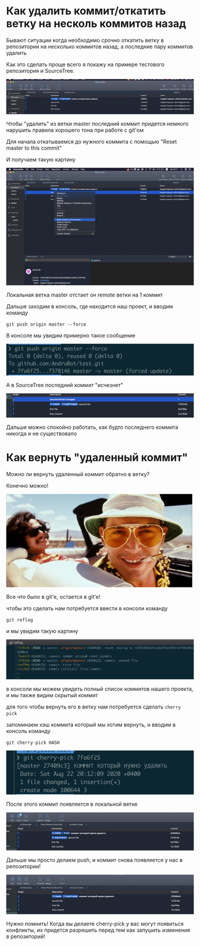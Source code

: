 # Как удалить коммит/откатить ветку на несколь коммитов назад

Бывают ситуации когда необходимо срочно откатить ветку в репозитории на несколько коммитов назад, а последние пару коммитов удалить

Как это сделать проще всего я покажу на примере тестового репозитория и SourceTree.

![commits_1](https://raw.githubusercontent.com/AndruBot/notes/master/1.png)

Чтобы "удалить" из ветки master последний коммит придется немного нарушить правила хорошего тона при работе с git'ом

Для начала откатываемся до нужного коммита с помощью "Reset master to this commit"

И получаем такую картину

![commits_2](https://raw.githubusercontent.com/AndruBot/notes/master/2.png)

Локальная ветка master отстает он remote ветки на 1 коммит

Дальше заходим в консоль, где находится наш проект, и вводим команду

```console
git push origin master --force
```

В консоле мы увидим примерно такое сообщение

![commits_3](https://raw.githubusercontent.com/AndruBot/notes/master/3.png)

А в SourceTree последний коммит "исчезнет"

![commits_4](https://raw.githubusercontent.com/AndruBot/notes/master/10.png)

Дальше можно спокойно работать, как будто последнего коммита никогда и не существовало

# Как вернуть "удаленный коммит"

Можно ли вернуть удаленный коммит обратно в ветку? 

Конечно можно!

![commits_4](https://raw.githubusercontent.com/AndruBot/notes/master/11.png)

Все что было в git'e, остается в git'e!

чтобы это сделать нам потребуется ввести в консоли команду

```console
git reflog
```

и мы увидим такую картину

![commits_4](https://raw.githubusercontent.com/AndruBot/notes/master/16.png)

в консоли мы можем увидеть полный список коммитов нашего проекта, и мы также видим скрытый коммит

для того чтобы вернуть его в ветку нам потребуется сделать ```cherry pick```

запоминаем хэш коммита который мы хотим вернуть, и вводим в консоль команду

```console
git cherry-pick HASH
```

![commits_4](https://raw.githubusercontent.com/AndruBot/notes/master/13.png)

После этого коммит появляется в локальной ветке

![commits_4](https://raw.githubusercontent.com/AndruBot/notes/master/14.png)

Дальше мы просто делаем push, и коммит снова появляется у нас в репозитории!

![commits_4](https://raw.githubusercontent.com/AndruBot/notes/master/15.png)

Нужно помнить!
Когда вы делаете cherry-pick у вас могут появиться конфликты, их придется разрешить перед тем как запушить изменения в репозиторий!




